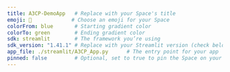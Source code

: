 ```yaml
---
title: A3CP-DemoApp   # Replace with your Space's title
emoji: 🤝             # Choose an emoji for your Space
colorFrom: blue       # Starting gradient color
colorTo: green        # Ending gradient color
sdk: streamlit        # The framework you’re using
sdk_version: "1.41.1" # Replace with your Streamlit version (check below)
app_file: ./streamlit/A3CP_App.py      # The entry point for your app
pinned: false         # Optional, set to true to pin the Space on your profile
---
```

